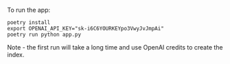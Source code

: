 To run the app:

```
poetry install
export OPENAI_API_KEY="sk-i6C6YOURKEYpo3VwyJvJmpAi"
poetry run python app.py 
```

Note - the first run will take a long time and use OpenAI credits to create the index.
